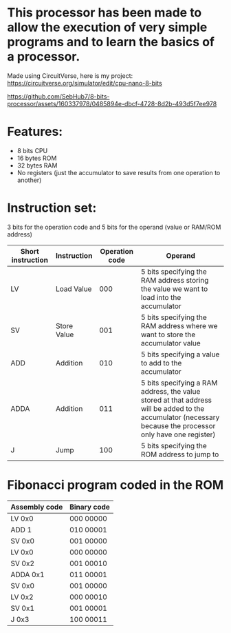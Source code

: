 # This processor has been made to allow the execution of very simple programs and to learn the basics of a processor.
Made using CircuitVerse, here is my project: https://circuitverse.org/simulator/edit/cpu-nano-8-bits

https://github.com/SebHub7/8-bits-processor/assets/160337978/0485894e-dbcf-4728-8d2b-493d5f7ee978

# Features:
  - 8 bits CPU
  - 16 bytes ROM
  - 32 bytes RAM
  - No registers (just the accumulator to save results from one operation to another)

# Instruction set:
3 bits for the operation code and 5 bits for the operand (value or RAM/ROM address)

| Short instruction | Instruction | Operation code | Operand |
| --- | --- | --- | --- |
| LV | Load Value | 000 | 5 bits specifying the RAM address storing the value we want to load into the accumulator |
| SV | Store Value | 001 | 5 bits specifying the RAM address where we want to store the accumulator value |
| ADD | Addition | 010 | 5 bits specifying a value to add to the accumulator |
| ADDA | Addition | 011 | 5 bits specifying a RAM address, the value stored at that address will be added to the accumulator (necessary because the processor only have one register) |
| J | Jump | 100 | 5 bits specifying the ROM address to jump to |

# Fibonacci program coded in the ROM
| Assembly code | Binary code | 
| --- | --- |
| LV 0x0 | 000 00000 |
| ADD 1 | 010 00001 |
| SV 0x0 | 001 00000 |
| LV 0x0 | 000 00000 |
| SV 0x2 | 001 00010 |
| ADDA 0x1 | 011 00001 |
| SV 0x0 | 001 00000 |
| LV 0x2 | 000 00010 |
| SV 0x1 | 001 00001 |
| J 0x3 | 100 00011 |
